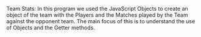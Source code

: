 Team Stats: In this program we used the JavaScript Objects to create an object of the team with the Players and the Matches played by the Team against the opponent team. The main focus of this is to understand the use of Objects and the Getter methods. 

